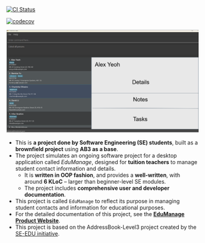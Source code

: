 [![CI Status](https://github.com/AY2425S1-CS2103T-W08-3/tp/workflows/Java%20CI/badge.svg)](https://github.com/AY2425S1-CS2103T-W08-3/tp/actions)

[![codecov](https://codecov.io/gh/AY2425S1-CS2103T-W08-3/tp/graph/badge.svg?token=TWRC8MNNF7)](https://codecov.io/gh/AY2425S1-CS2103T-W08-3/tp)

![Ui](docs/images/Ui.png)

* This is **a project done by Software Engineering (SE) students**, built as a **brownfield project** using **AB3 as a base**.<br>
* The project simulates an ongoing software project for a desktop application called _EduManage_, designed for **tuition teachers** to manage student contact information and details.
  * It is **written in OOP fashion**, and provides a **well-written**, with around **6 KLoC** &ndash; larger than beginner-level SE modules.
  * The project includes **comprehensive user and developer documentation**.
* This project is called `EduManage` to reflect its purpose in managing student contacts and information for educational purposes.
* For the detailed documentation of this project, see the **[EduManage Product Website](https://se-education.org/addressbook-level3)**.
* This project is based on the AddressBook-Level3 project created by the [SE-EDU initiative](https://se-education.org).

